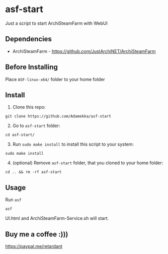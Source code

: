 # asf-start
Just a script to start ArchiSteamFarm with WebUI

## Dependencies
* ArchiSteamFarm - https://github.com/JustArchiNET/ArchiSteamFarm

## Before Installing
Place ```ASF-linux-x64/``` folder to your home folder

## Install

1. Clone this repo:
```
git clone https://github.com/Adamekka/asf-start
```
2. Go to ```asf-start``` folder:
```
cd asf-start/
```
3. Run ```sudo make install``` to install this script to your system:
```
sudo make install
```
4. (optional) Remove ```asf-start``` folder, that you cloned to your home folder:
```
cd .. && rm -rf asf-start
```

## Usage
Run ```asf```
```
asf
```
UI.html and ArchiSteamFarm-Service.sh will start.

## Buy me a coffee :)))

https://paypal.me/retardant
